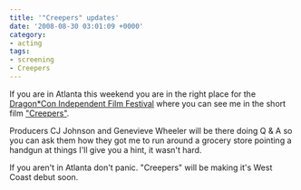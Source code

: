 ```yaml
---
title: '"Creepers" updates'
date: '2008-08-30 03:01:09 +0000'
category:
- acting
tags:
- screening
- Creepers
---
```

If you are in Atlanta this weekend you are in the right place for the
[Dragon*Con Independent Film Festival](http://filmfest.dragoncon.org/) where you
can see me in the short film
["Creepers"](http://filmfest.dragoncon.org/filmfest08a.htm#18).

Producers CJ Johnson and Genevieve Wheeler will be there doing Q & A so you can
ask them how they got me to run around a grocery store pointing a handgun at
things I'll give you a hint, it wasn't hard.

If you aren't in Atlanta don't panic. "Creepers" will be making it's West Coast
debut soon.
